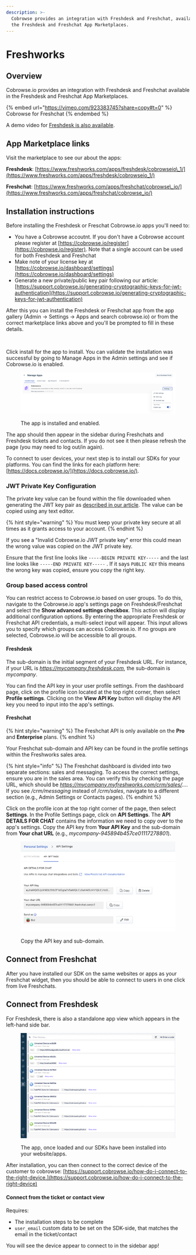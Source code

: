 ```yaml
---
description: >-
  Cobrowse provides an integration with Freshdesk and Freshchat, available from
  the Freshdesk and Freshchat App Marketplaces.
---
```


# Freshworks

## Overview

Cobrowse.io provides an integration with Freshdesk and Freshchat available in the Freshdesk and Freshchat App Marketplaces.

{% embed url="https://vimeo.com/923383745?share=copy#t=0" %}
Cobrowse for Freshchat
{% endembed %}

A demo video for [Freshdesk is also available](https://vimeo.com/923760845).

## App Marketplace links

Visit the marketplace to see our about the apps:

**Freshdesk**: [https://www.freshworks.com/apps/freshdesk/cobrowseio\_1/](https://www.freshworks.com/apps/freshdesk/cobrowseio_1/)

**Freshchat**: [https://www.freshworks.com/apps/freshchat/cobrowse\_io/](https://www.freshworks.com/apps/freshchat/cobrowse_io/)

## Installation instructions

Before installing the Freshdesk or Freschat Cobrowse.io apps you'll need to:

* You have a Cobrowse accoutnt. If you don't have a Cobrowse account please register at [https://cobrowse.io/register](https://cobrowse.io/register). Note that a single account can be used for both Freshdesk and Freshchat
* Make note of your license key at [https://cobrowse.io/dashboard/settings](https://cobrowse.io/dashboard/settings)
* Generate a new private/public key pair following our article: [https://support.cobrowse.io/generating-cryptographic-keys-for-jwt-authentication](https://support.cobrowse.io/generating-cryptographic-keys-for-jwt-authentication)

After this you can install the Freshdesk or Freshchat app from the app gallery (Admin -> Settings -> Apps and search cobrowse.io) or from the correct marketplace links above and you'll be prompted to fill in these details.

<figure><img src="https://files.gitbook.com/v0/b/gitbook-x-prod.appspot.com/o/spaces%2F-M9_9e-O8Q_M8gigM3zA%2Fuploads%2Fgit-blob-6d714fecb58a283f01a72ff91faf1436d8dcaa79%2FScreenshot%202024-02-16%20at%2010.24.55.png?alt=media" alt=""><figcaption></figcaption></figure>

Click install for the app to install. You can validate the installation was successful by going to Manage Apps in the Admin settings and see if Cobrowse.io is enabled.

<figure><img src="../../.gitbook/assets/Screenshot 2024-02-16 at 10.35.31.png" alt=""><figcaption><p>The app is installed and enabled.</p></figcaption></figure>

The app should then appear in the sidebar during Freshchats and Freshdesk tickets and contacts. If you do not see it then please refresh the page (you may need to log out/in again).

To connect to user devices, your next step is to install our SDKs for your platforms. You can find the links for each platform here: [https://docs.cobrowse.io/](https://docs.cobrowse.io/).

### JWT Private Key Configuration

The private key value can be found within the file downloaded when generating the JWT key pair as [described in our article](https://support.cobrowse.io/generating-cryptographic-keys-for-jwt-authentication). The value can be copied using any text editor.

{% hint style="warning" %}
You must keep your private key secure at all times as it grants access to your account.
{% endhint %}

If you see a "Invalid Cobrowse.io JWT private key" error this could mean the wrong value was copied on the JWT private key.

Ensure that  the first line looks like `-----BEGIN PRIVATE KEY-----` and the last line looks like `-----END PRIVATE KEY-----` . If it says `PUBLIC KEY` this means the wrong key was copied, ensure you copy the right key.

### Group based access control

You can restrict access to Cobrowse.io based on user groups. To do this, navigate to the Cobrowse.io app's settings page on Freshdesk/Freshchat and select the **Show advanced settings checkbox**. This action will display additional configuration options. By entering the appropriate Freshdesk or Freshchat API credentials, a multi-select input will appear. This input allows you to specify which groups can access Cobrowse.io. If no groups are selected, Cobrowse.io will be accessible to all groups.

#### Freshdesk

The sub-domain is the initial segment of your Freshdesk URL. For instance, if your URL is _https://mycompany.freshdesk.com_, the sub-domain is _mycompany_.

You can find the API key in your user profile settings. From the dashboard page, click on the profile icon located at the top right corner, then select **Profile settings**. Clicking on the **View API Key** button will display the API key you need to input into the app's settings.

#### Freshchat

{% hint style="warning" %}
The Freshchat API is only available on the **Pro** and **Enterprise** plans.
{% endhint %}

Your Freshchat sub-domain and API key can be found in the profile settings within the Freshworks sales area.

{% hint style="info" %}
The Freshchat dashboard is divided into two separate sections: sales and messaging. To access the correct settings, ensure you are in the sales area. You can verify this by checking the page URL, which should be _https://mycompany.myfreshworks.com/crm/sales/..._. If you see _/crm/messaging_ instead of _/crm/sales_, navigate to a different section (e.g., Admin Settings or Contacts pages).
{% endhint %}

Click on the profile icon at the top right corner of the page, then select **Settings**. In the Profile Settings page, click on **API Settings**. The **API DETAILS FOR CHAT** contains the information we need to copy over to the app's settings. Copy the API key from **Your API Key** and the sub-domain from **Your chat URL** (e.g., _mycompany-945894b457ce01117278801_).

<figure><img src="../../.gitbook/assets/Screenshot 2024-02-16 at 11.13.58.png" alt=""><figcaption><p>Copy the API key and sub-domain.</p></figcaption></figure>

## Connect from Freshchat

After you have installed our SDK on the same websites or apps as your Freshchat widget, then you should be able to connect to users in one click from live Freshchats.

## Connect from Freshdesk

For Freshdesk, there is also a standalone app view which appears in the left-hand side bar.

<figure><img src="../../.gitbook/assets/Screenshot 2022-11-23 at 14.19.27.png" alt=""><figcaption><p>The app, once loaded and our SDKs have been installed into your website/apps.</p></figcaption></figure>

After installation, you can then connect to the correct device of the customer to cobrowse: [https://support.cobrowse.io/how-do-i-connect-to-the-right-device.](https://support.cobrowse.io/how-do-i-connect-to-the-right-device)

#### Connect from the ticket or contact view

Requires:

* The installation steps to be complete
* `user_email` custom data to be set on the SDK-side, that matches the email in the ticket/contact

You will see the device appear to connect to in the sidebar app!
